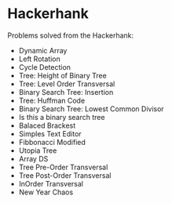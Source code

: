 # Hackerhank

Problems solved from the Hackerhank:

- Dynamic Array
- Left Rotation
- Cycle Detection
- Tree: Height of Binary Tree
- Tree: Level Order Transversal
- Binary Search Tree: Insertion
- Tree: Huffman Code
- Binary Search Tree: Lowest Common Divisor
- Is this a binary search tree
- Balaced Brackest
- Simples Text Editor
- Fibbonacci Modified
- Utopia Tree
- Array DS
- Tree Pre-Order Transversal
- Tree Post-Order Transversal
- InOrder Transversal
- New Year Chaos
